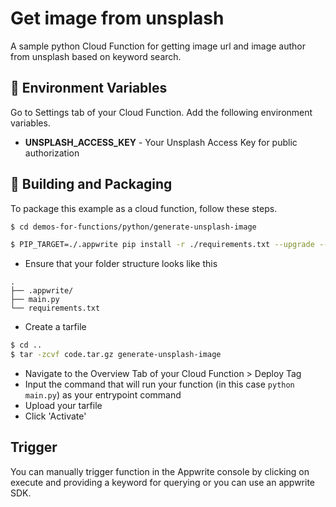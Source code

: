 # Get image from unsplash
A sample python Cloud Function for getting image url and image author from unsplash based on keyword search.

## 📝 Environment Variables
Go to Settings tab of your Cloud Function. Add the following environment variables.

* **UNSPLASH_ACCESS_KEY** - Your Unsplash Access Key for public authorization

## 🚀 Building and Packaging

To package this example as a cloud function, follow these steps.

```bash
$ cd demos-for-functions/python/generate-unsplash-image

$ PIP_TARGET=./.appwrite pip install -r ./requirements.txt --upgrade --ignore-installed
```

* Ensure that your folder structure looks like this
```
.
├── .appwrite/
├── main.py
└── requirements.txt
```

* Create a tarfile

```bash
$ cd ..
$ tar -zcvf code.tar.gz generate-unsplash-image
```

* Navigate to the Overview Tab of your Cloud Function > Deploy Tag
* Input the command that will run your function (in this case `python main.py`) as your entrypoint command
* Upload your tarfile
* Click 'Activate'

## Trigger
You can manually trigger function in the Appwrite console by clicking on execute and providing a keyword for querying or you can use an appwrite SDK.

